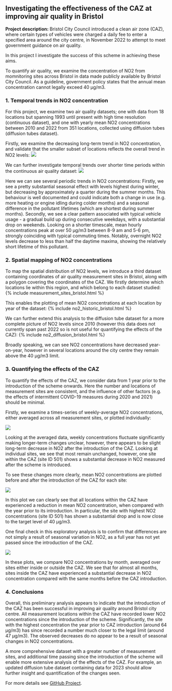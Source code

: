 ## Investigating the effectiveness of the CAZ at improving air quality in Bristol

**Project description:** Bristol City Council introduced a clean air zone (CAZ), where certain types of vehicles were charged a daily fee to enter a specified area around the city centre, in November 2022 to attempt to meet government guidance on air quality.

In this project I investigate the success of this scheme in achieving these aims.

To quantify air quality, we examine the concentration of NO2 from momnitoring sites across Bristol in data made publicly available by Bristol City Council. As a guideline, government policy states that the annual mean concentration cannot legally exceed 40 μg/m3.

### 1. Temporal trends in NO2 concentration

For this project, we examine two air quality datasets; one with data from 18 locations but spanning 1993 until present with high time resolution (continuous dataset), and one with yearly mean NO2 concentrations between 2010 and 2022 from 351 locations, collected using diffusion tubes (diffusion tubes dataset).

Firstly, we examine the decreasing long-term trend in NO2 concentration, and validate that the smaller subset of locations reflects the overall trend in NO2 levels:
<img src="images/CAZ/longterm_no2_trends.png?raw=true"/>

We can further investigate temporal trends over shorter time periods within the continuous air quality dataset:
<img src="images/CAZ/periodic_no2_trends.png?raw=true"/>

Here we can see several periodic trends in NO2 concentrations:
Firstly, we see a pretty substantial seasonal effect with levels highest during winter, but decreasing by approximately a quarter during the summer months. This behaviour is well documented and could indicate both a change in use (e.g. more heating or engine idling during colder months) and a seasonal difference in the pollutant lifetimes (which are shortest during summer months).
Secondly, we see a clear pattern associated with typical vehicle usage - a gradual build up during consecutive weekdays, with a substantial drop on weekends.
Looking on a shorter timescale, mean hourly concentrations peak at over 50 µg/m3 between 8-9 am and 5-6 pm, strongly coinciding with typical commuting times. Notably, overnight NO2 levels decrease to less than half the daytime maxima, showing the relatively short lifetime of this pollutant.


### 2. Spatial mapping of NO2 concentrations

To map the spatial distribution of NO2 levels, we introduce a third dataset containing coordinates of air quality measurement sites in Bristol, along with a polygon covering the coordinates of the CAZ. We firstly determine which locations lie within this region, and which belong to each dataset studied:
{% include measurement_sites_bristol.html %}


This enables the plotting of mean NO2 concentrations at each location by year of the dataset:
{% include no2_historic_bristol.html %}


We can further extend this analysis to the diffusion tube dataset for a more complete picture of NO2 levels since 2010 (however this data does not currently span past 2022 so is not useful for quantifying the effects of the CAZ):
{% include no2_diffusion_bristol.html %}


Broadly speaking, we can see NO2 concentrations have decreased year-on-year, however in several locations around the city centre they remain above the 40 μg/m3 limit.


### 3. Quantifying the effects of the CAZ

To quantify the effects of the CAZ, we consider data from 1 year prior to the introduction of the scheme onwards. Here the number and locations of measurement sites are consistent, and the influence of other factors (e.g. the effects of intermittent COVID-19 measures during 2020 and 2021) should be minimal.

Firstly, we examine a times-series of weekly-average NO2 concentrations, either averaged across all measurement sites, or plotted individually:

<img src="images/CAZ/timeseries.png?raw=true"/>

Looking at the averaged data, weekly concentrations fluctuate significantly making longer-term changes unclear, however, there appears to be slight long-term decrease in NO2 after the introduction of the CAZ. Looking at individual sites, we see that most remain unchanged, however, one site within the CAZ (site ID 501) shows a substantial decrease in NO2 measured after the scheme is introduced.

To see these changes more clearly, mean NO2 concentrations are plotted before and after the introduction of the CAZ for each site:

<img src="images/CAZ/barplot.png?raw=true"/>

In this plot we can clearly see that all locations within the CAZ have experienced a reduction in mean NO2 concentration, when compared with the year prior to its introduction. In particular, the site with highest NO2 concentrations (site ID 501) has shown a substantial drop and is now close to the target level of 40 µg/m3.

One final check in this exploratory analysis is to confirm that differences are not simply a result of seasonal variation in NO2, as a full year has not yet passed since the introduction of the CAZ.

<img src="images/CAZ/caz_bymonth.png?raw=true"/>

In these plots, we compare NO2 concentrations by month, averaged over sites either inside or outside the CAZ. We see that for almost all months, sites inside the CAZ have experienced a substantial decrease in NO2 concentration compared with the same months before the CAZ introduction.


### 4. Conclusions

Overall, this preliminary analysis appears to indicate that the introduction of the CAZ has been successful in improving air quality around Bristol city centre. All measurement locations within the CAZ have recorded lower NO2 concentrations since the introduction of the scheme. Significantly, the site with the highest concentration the year prior to CAZ introduction (around 64 μg/m3) has since recorded a number much closer to the legal limit (around 47 μg/m3). The observed decreases do no appear to be a result of seasonal changes in NO2 concentrations.

A more comprehensive dataset with a greater number of measurement sites, and additional time passing since the introduction of the scheme will enable more extensive analysis of the effects of the CAZ. For example, an updated diffusion tube dataset containing data for 2023 should allow further insight and quantification of the changes seen.

For more details see [GitHub Project](https://guides.github.com/features/mastering-markdown/).
